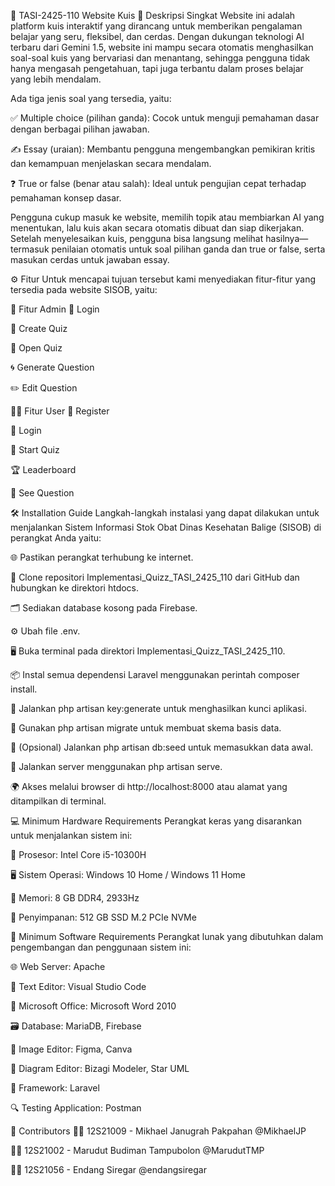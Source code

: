 🎯 TASI-2425-110 Website Kuis
📌 Deskripsi Singkat
Website ini adalah platform kuis interaktif yang dirancang untuk memberikan pengalaman belajar yang seru, fleksibel, dan cerdas. Dengan dukungan teknologi AI terbaru dari Gemini 1.5, website ini mampu secara otomatis menghasilkan soal-soal kuis yang bervariasi dan menantang, sehingga pengguna tidak hanya mengasah pengetahuan, tapi juga terbantu dalam proses belajar yang lebih mendalam.

Ada tiga jenis soal yang tersedia, yaitu:

✅ Multiple choice (pilihan ganda): Cocok untuk menguji pemahaman dasar dengan berbagai pilihan jawaban.

✍️ Essay (uraian): Membantu pengguna mengembangkan pemikiran kritis dan kemampuan menjelaskan secara mendalam.

❓ True or false (benar atau salah): Ideal untuk pengujian cepat terhadap pemahaman konsep dasar.

Pengguna cukup masuk ke website, memilih topik atau membiarkan AI yang menentukan, lalu kuis akan secara otomatis dibuat dan siap dikerjakan. Setelah menyelesaikan kuis, pengguna bisa langsung melihat hasilnya—termasuk penilaian otomatis untuk soal pilihan ganda dan true or false, serta masukan cerdas untuk jawaban essay.

⚙️ Fitur
Untuk mencapai tujuan tersebut kami menyediakan fitur-fitur yang tersedia pada website SISOB, yaitu:

👑 Fitur Admin
🔐 Login

🧠 Create Quiz

📢 Open Quiz

🌀 Generate Question

✏️ Edit Question

🙋‍♂️ Fitur User
📝 Register

🔐 Login

🚀 Start Quiz

🏆 Leaderboard

📄 See Question

🛠️ Installation Guide
Langkah-langkah instalasi yang dapat dilakukan untuk menjalankan Sistem Informasi Stok Obat Dinas Kesehatan Balige (SISOB) di perangkat Anda yaitu:

🌐 Pastikan perangkat terhubung ke internet.

📁 Clone repositori Implementasi_Quizz_TASI_2425_110 dari GitHub dan hubungkan ke direktori htdocs.

🗂️ Sediakan database kosong pada Firebase.

⚙️ Ubah file .env.

🖥️ Buka terminal pada direktori Implementasi_Quizz_TASI_2425_110.

📦 Instal semua dependensi Laravel menggunakan perintah composer install.

🔑 Jalankan php artisan key:generate untuk menghasilkan kunci aplikasi.

🧱 Gunakan php artisan migrate untuk membuat skema basis data.

🌱 (Opsional) Jalankan php artisan db:seed untuk memasukkan data awal.

🚀 Jalankan server menggunakan php artisan serve.

🌍 Akses melalui browser di http://localhost:8000 atau alamat yang ditampilkan di terminal.

💻 Minimum Hardware Requirements
Perangkat keras yang disarankan untuk menjalankan sistem ini:

🧠 Prosesor: Intel Core i5-10300H

🖥️ Sistem Operasi: Windows 10 Home / Windows 11 Home

🧵 Memori: 8 GB DDR4, 2933Hz

💾 Penyimpanan: 512 GB SSD M.2 PCIe NVMe

🧰 Minimum Software Requirements
Perangkat lunak yang dibutuhkan dalam pengembangan dan penggunaan sistem ini:

🌐 Web Server: Apache

📝 Text Editor: Visual Studio Code

📄 Microsoft Office: Microsoft Word 2010

🗃️ Database: MariaDB, Firebase

🎨 Image Editor: Figma, Canva

🧭 Diagram Editor: Bizagi Modeler, Star UML

🧱 Framework: Laravel

🔍 Testing Application: Postman

👥 Contributors
👨‍💻 12S21009 - Mikhael Janugrah Pakpahan @MikhaelJP

👨‍💻 12S21002 - Marudut Budiman Tampubolon @MarudutTMP

👩‍💻 12S21056 - Endang Siregar @endangsiregar

